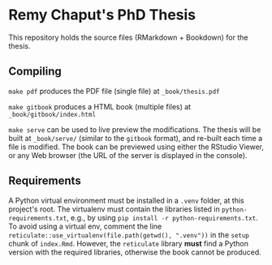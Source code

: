 # Remy Chaput's PhD Thesis

This repository holds the source files (RMarkdown + Bookdown) for the thesis.

## Compiling

`make pdf` produces the PDF file (single file) at `_book/thesis.pdf`

`make gitbook` produces a HTML book (multiple files) at `_book/gitbook/index.html`

`make serve` can be used to live preview the modifications. The thesis will be
built at `_book/serve/` (similar to the `gitbook` format), and re-built each
time a file is modified. The book can be previewed using either the RStudio
Viewer, or any Web browser (the URL of the server is displayed in the console).

## Requirements

A Python virtual environment must be installed in a `.venv` folder, at this
project's root.
The virtualenv must contain the libraries listed in `python-requirements.txt`, 
e.g., by using `pip install -r python-requirements.txt`.
To avoid using a virtual env, comment the line 
`reticulate::use_virtualenv(file.path(getwd(), ".venv"))` in the `setup`
chunk of `index.Rmd`. However, the `reticulate` library **must** find a
Python version with the required libraries, otherwise the book cannot be
produced.
